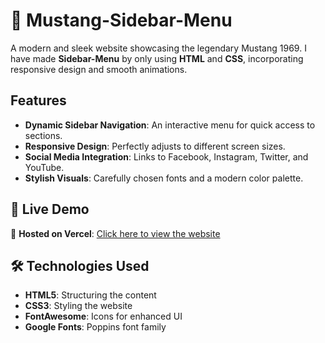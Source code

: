 # 🚗 Mustang-Sidebar-Menu
A modern and sleek website showcasing the legendary Mustang 1969. I have made **Sidebar-Menu** by only using **HTML** and **CSS**, incorporating responsive design and smooth animations.

## Features

- **Dynamic Sidebar Navigation**: An interactive menu for quick access to sections.  
- **Responsive Design**: Perfectly adjusts to different screen sizes.  
- **Social Media Integration**: Links to Facebook, Instagram, Twitter, and YouTube.  
- **Stylish Visuals**: Carefully chosen fonts and a modern color palette.

## 🚀 Live Demo

🔗 **Hosted on Vercel**: [Click here to view the website](https://mustang-sidebar-menu.vercel.app/)

## 🛠️ Technologies Used  

- **HTML5**: Structuring the content  
- **CSS3**: Styling the website  
- **FontAwesome**: Icons for enhanced UI  
- **Google Fonts**: Poppins font family
